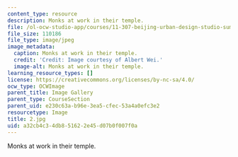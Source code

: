 ```yaml
---
content_type: resource
description: Monks at work in their temple.
file: /ol-ocw-studio-app/courses/11-307-beijing-urban-design-studio-summer-2006/a32cb4c34db851622e45d07b0f007f0a_2.jpg
file_size: 110186
file_type: image/jpeg
image_metadata:
  caption: Monks at work in their temple.
  credit: 'Credit: Image courtesy of Albert Wei.'
  image-alt: Monks at work in their temple.
learning_resource_types: []
license: https://creativecommons.org/licenses/by-nc-sa/4.0/
ocw_type: OCWImage
parent_title: Image Gallery
parent_type: CourseSection
parent_uid: e230c63a-b96e-3ea5-cfec-53a4a0efc3e2
resourcetype: Image
title: 2.jpg
uid: a32cb4c3-4db8-5162-2e45-d07b0f007f0a
---
```

Monks at work in their temple.
